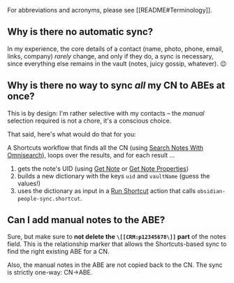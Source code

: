 For abbreviations and acronyms, please see [[README#Terminology]].

## Why is there no automatic sync?

In my experience, the core details of a contact (name, photo, phone, email, links, company) _rarely_ change, and only if they do, a sync is necessary, since everything else remains in the vault (notes, juicy gossip, whatever). 😉

## Why is there no way to sync *all* my CN to ABEs at once? 

This is by design: I'm rather selective with my contacts – the _manual_ selection required is not a chore, it's a conscious choice.

That said, here's what would do that for you:

A Shortcuts workflow that finds all the CN (using [Search Notes With Omnisearch](https://docs.actions.work/actions-for-obsidian/actions/omnisearch-notes/)), loops over the results, and for each result …

1. gets the note's UID (using [Get Note](https://docs.actions.work/actions-for-obsidian/actions/get-note/) or [Get Note Properties](https://docs.actions.work/actions-for-obsidian/actions/get-note-properties/))
2. builds a new dictionary with the keys `uid` and `vaultName` (guess the values!)
3. uses the dictionary as input in a [Run Shortcut](https://matthewcassinelli.com/actions/run-shortcut/) action that calls `obsidian-people-sync.shortcut`.

## Can I add manual notes to the ABE?

Sure, but make sure to **not delete the `\[[CRM:p12345678\]]` part** of the notes field. This is the relationship marker that allows the Shortcuts-based sync to find the right existing ABE for a CN.

Also, the manual notes in the ABE are not copied back to the CN. The sync is strictly one-way: CN→ABE.
